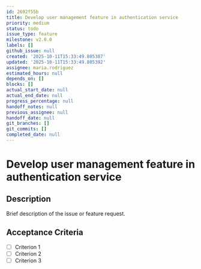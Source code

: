 ```yaml
---
id: 2692f55b
title: Develop user management feature in authentication service
priority: medium
status: todo
issue_type: feature
milestone: v2.0.0
labels: []
github_issue: null
created: '2025-10-11T15:33:49.805387'
updated: '2025-10-11T15:33:49.805392'
assignee: maria.rodriguez
estimated_hours: null
depends_on: []
blocks: []
actual_start_date: null
actual_end_date: null
progress_percentage: null
handoff_notes: null
previous_assignee: null
handoff_date: null
git_branches: []
git_commits: []
completed_date: null
---
```


# Develop user management feature in authentication service

## Description

Brief description of the issue or feature request.

## Acceptance Criteria

- [ ] Criterion 1
- [ ] Criterion 2
- [ ] Criterion 3